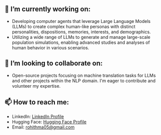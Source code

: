 

## 🔭 I’m currently working on:
  - Developing computer agents that leverage Large Language Models (LLMs) to create complex human-like personas with distinct personalities, dispositions, memories, interests, and demographics.
  - Utilizing a wide range of LLMs to generate and manage large-scale population simulations, enabling advanced studies and analyses of human behavior in various scenarios.

## 👯 I’m looking to collaborate on:
  - Open-source projects focusing on machine translation tasks for LLMs and other projects within the NLP domain. I'm eager to contribute and volunteer my expertise.

## 📫 How to reach me:
  - LinkedIn: [LinkedIn Profile](www.linkedin.com/in/rohith-reddy-mandala)
  - Hugging Face: [Hugging Face Profile](https://huggingface.co/MRR24)
  - Email: rohithma05@gmail.com



<!--
**rohith4444/rohith4444** is a ✨ _special_ ✨ repository because its `README.md` (this file) appears on your GitHub profile.

Here are some ideas to get you started:

- 🔭 I’m currently working on ...
- 🌱 I’m currently learning ...
- 👯 I’m looking to collaborate on ...
- 🤔 I’m looking for help with ...
- 💬 Ask me about ...
- 📫 How to reach me: ...
- 😄 Pronouns: ...
- ⚡ Fun fact: ...
-->
